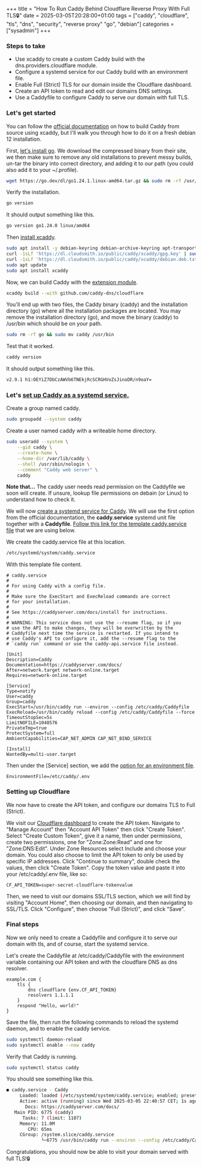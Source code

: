 +++
title = "How To Run Caddy Behind Cloudflare Reverse Proxy With Full TLS🔒"
date = 2025-03-05T20:28:00+01:00
tags = ["caddy", "cloudflare", "tls", "dns", "security", "reverse proxy" "go", "debian"]
categories = ["sysadmin"]
+++
### Steps to take

- Use xcaddy to create a custom Caddy build with the dns.providers.cloudflare module.
- Configure a systemd service for our Caddy build with an environment file.
- Enable Full (Strict) TLS for our domain inside the Cloudflare dashboard.
- Create an API token to read and edit our domains DNS settings.
- Use a Caddyfile to configure Caddy to serve our domain with full TLS.

### Let's get started

You can follow the [official documentation](https://caddyserver.com/docs/build#xcaddy) on how to build Caddy from source using xcaddy, but I'll walk you through how to do it on a fresh debian 12 installation.

First, [let's install go](https://go.dev/doc/install). We download the compressed binary from their site, we then make sure to remove any old installations to prevent messy builds, un-tar the binary into correct directory, and adding it to our path (you could also add it to your ~/.profile).

```bash
wget https://go.dev/dl/go1.24.1.linux-amd64.tar.gz && sudo rm -rf /usr/local/go && sudo tar -C /usr/local -xzf go1.24.1.linux-amd64.tar.gz && export PATH=$PATH:/usr/local/go/bin
```

Verify the installation.

```bash
go version
```

It should output something like this.

```bash
go version go1.24.0 linux/amd64
```

Then [install xcaddy](https://github.com/caddyserver/xcaddy?tab=readme-ov-file#install).

```bash
sudo apt install -y debian-keyring debian-archive-keyring apt-transport-https
curl -1sLf 'https://dl.cloudsmith.io/public/caddy/xcaddy/gpg.key' | sudo gpg --dearmor -o /usr/share/keyrings/caddy-xcaddy-archive-keyring.gpg
curl -1sLf 'https://dl.cloudsmith.io/public/caddy/xcaddy/debian.deb.txt' | sudo tee /etc/apt/sources.list.d/caddy-xcaddy.list
sudo apt update
sudo apt install xcaddy
```

Now, we can build Caddy with the [extension module](https://caddyserver.com/docs/modules/dns.providers.cloudflare).

```bash
xcaddy build --with github.com/caddy-dns/cloudflare
```

You'll end up with two files, the Caddy binary (caddy) and the installation directory (go) where all the installation packages are located. You may remove the installation directory (go), and move the binary (caddy) to /usr/bin which should be on your path.

```bash
sudo rm -rf go && sudo mv caddy /usr/bin
```

Test that it worked.

```bash
caddy version
```

It should output something like this.

```bash
v2.9.1 h1:OEYiZ7DbCzAWVb6TNEkjRcSCRGHVoZsJinoDR/n9oaY=
```

### Let's [set up Caddy as a systemd service.](https://caddyserver.com/docs/running#manual-installation)

Create a group named caddy.

```bash
sudo groupadd --system caddy
```

Create a user named caddy with a writeable home directory.

```bash
sudo useradd --system \
    --gid caddy \
    --create-home \
    --home-dir /var/lib/caddy \
    --shell /usr/sbin/nologin \
    --comment "Caddy web server" \
    caddy
```

**Note that...** The caddy user needs read permission on the Caddyfile we soon will create. If unsure, lookup file permissions on debain (or Linux) to understand how to check it.

We will now [create a systemd service for Caddy](https://caddyserver.com/docs/running#linux-service). We will use the first option from the official documentation, the **caddy.service** systemd unit file together with a **Caddyfile**. [Follow this link for the template caddy.service file](https://github.com/caddyserver/dist/blob/master/init/caddy.service) that we are using below.

We create the caddy.service file at this location.

```bash
/etc/systemd/system/caddy.service   
```

With this template file content.

```vim
# caddy.service
#
# For using Caddy with a config file.
#
# Make sure the ExecStart and ExecReload commands are correct
# for your installation.
#
# See https://caddyserver.com/docs/install for instructions.
#
# WARNING: This service does not use the --resume flag, so if you
# use the API to make changes, they will be overwritten by the
# Caddyfile next time the service is restarted. If you intend to
# use Caddy's API to configure it, add the --resume flag to the
# `caddy run` command or use the caddy-api.service file instead.

[Unit]
Description=Caddy
Documentation=https://caddyserver.com/docs/
After=network.target network-online.target
Requires=network-online.target

[Service]
Type=notify
User=caddy
Group=caddy
ExecStart=/usr/bin/caddy run --environ --config /etc/caddy/Caddyfile
ExecReload=/usr/bin/caddy reload --config /etc/caddy/Caddyfile --force
TimeoutStopSec=5s
LimitNOFILE=1048576
PrivateTmp=true
ProtectSystem=full
AmbientCapabilities=CAP_NET_ADMIN CAP_NET_BIND_SERVICE

[Install]
WantedBy=multi-user.target
```

Then under the [Service] section, we add the [option for an environment file](https://caddyserver.com/docs/running#environment-variables).

```vim
EnvironmentFile=/etc/caddy/.env
```

### Setting up Cloudflare

We now have to create the API token, and configure our domains TLS to Full (Strict).

We visit our [Cloudflare dashboard](https://dash.cloudflare.com/) to create the API token. Navigate to "Manage Account" then "Account API Token" then click "Create Token". Select "Create Custom Token", give it a name, then under permissions, create two permissions, one for "Zone:Zone:Read" and one for "Zone:DNS:Edit". Under Zone Resources select Include and choose your domain. You could also choose to limit the API token to only be used by specific IP addresses. Click "Continue to summary", double check the values, then click "Create Token". Copy the token value and paste it into your /etc/caddy/.env file, like so:

```vim
CF_API_TOKEN=super-secret-cloudflare-tokenvalue
```

Then, we need to visit our domains SSL/TLS section, which we will find by visiting "Account Home", then choosing our domain, and then navigating to SSL/TLS. Click "Configure", then choose "Full (Strict)", and click "Save".

### Final steps

Now we only need to create a Caddyfile and configure it to serve our domain with tls, and of course, start the systemd service.

Let's create the Caddyfile at /etc/caddy/Caddyfile with the environment variable containing our API token and with the cloudflare DNS as dns resolver.

```vim
example.com {
    tls {
        dns cloudflare {env.CF_API_TOKEN}
        resolvers 1.1.1.1
    }
    respond "Hello, world!"
}
```

Save the file, then run the following commands to reload the systemd daemon, and to enable the caddy service.

```bash
sudo systemctl daemon-reload
sudo systemctl enable --now caddy
```

Verify that Caddy is running.

```bash
sudo systemctl status caddy
```

You should see something like this.

```bash
● caddy.service - Caddy
     Loaded: loaded (/etc/systemd/system/caddy.service; enabled; preset: enabled)
     Active: active (running) since Wed 2025-03-05 22:40:57 CET; 1s ago
       Docs: https://caddyserver.com/docs/
   Main PID: 6775 (caddy)
      Tasks: 7 (limit: 1107)
     Memory: 11.0M
        CPU: 65ms
     CGroup: /system.slice/caddy.service
             └─6775 /usr/bin/caddy run --environ --config /etc/caddy/Caddyfile
```

Congratulations, you should now be able to visit your domain served with full TLS!🔒
